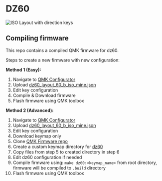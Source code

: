 # DZ60

![ISO Layout with direction keys](https://i.imgur.com/FEIJrJZ.png)

## Compiling firmware

This repo contains a compiled QMK firmware for dz60.

Steps to create a new firmware with new configuration:

**Method 1 (Easy):**
1) Navigate to [QMK Configurator](https://config.qmk.fm)
2) Upload [dz60_layout_60_b_iso_mine.json](dz60_layout_60_b_iso_mine.json)
3) Edit key configuration
4) Compile & Download firmware
5) Flash firmware using QMK toolbox

**Method 2 (Advanced):**
1) Navigate to [QMK Configurator](https://config.qmk.fm)
2) Upload [dz60_layout_60_b_iso_mine.json](dz60_layout_60_b_iso_mine.json)
3) Edit key configuration
4) Download keymap only
5) Clone [QMK Firmware repo](https://github.com/qmk/qmk_firmware/)
6) Create a custom keymap directory for [dz60](https://github.com/qmk/qmk_firmware/tree/master/keyboards/dz60/keymaps)
7) Copy files from step 5 to created directory in step 6
8) Edit dz60 configuration if needed
9) Compile firmware using: `make dz60:<keymap_name>` from root directory, firmware will be compiled to `.build` directory
10) Flash firmware using QMK toolbox